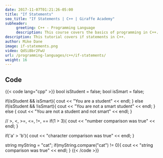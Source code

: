 ```yaml
---
date: 2017-11-07T01:21:26-05:00
title: "If Statements"
seo_title: "If Statements | C++ | Giraffe Academy"
subheader:
     greeting: C++ - Programming Language
     description: This course covers the basics of programming in C++. Work your way through the videos and we'll teach you everything you need to know to start your programming journey!
description: This tutorial covers if statements in C++.
author: Mike Dane
image: if-statements.png
video: QdSiBbr2FwU
url: /programming-languages/c++/if-statements/
weight: 16
---
```


## Code

{{< code lang="cpp" >}}
bool isStudent = false;
bool isSmart = false;

if(isStudent && isSmart){
     cout << "You are a student" << endl;
} else if(isStudent && !isSmart){
     cout << "You are not a smart student" << endl;
} else {
     cout << "You are not a student and not smart" << endl;
}

// >, <, >=, <=, !=, ==
if(1 > 3){
     cout << "number comparison was true" << endl;
}

if('a' > 'b'){
     cout << "character comparison was true" << endl;
}

string myString = "cat";
if(myString.compare("cat") != 0){
     cout << "string comparison was true" << endl;
}
{{< /code >}}